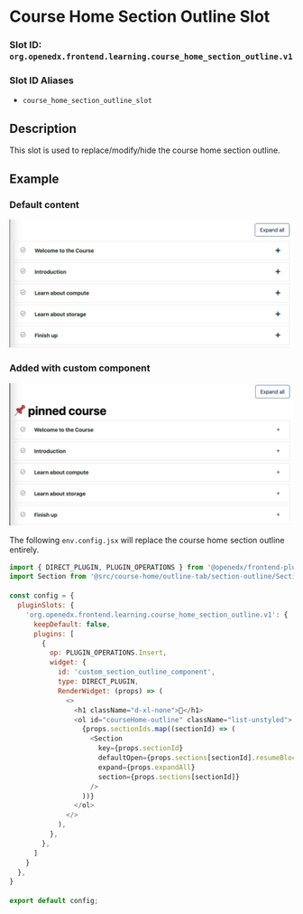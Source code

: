 # Course Home Section Outline Slot

### Slot ID: `org.openedx.frontend.learning.course_home_section_outline.v1`

### Slot ID Aliases
* `course_home_section_outline_slot`

## Description

This slot is used to replace/modify/hide the course home section outline.

## Example

### Default content
![Trigger slot with default content](./screenshot_default.png)

### Added with custom component
![📌 in trigger slot](./screenshot_custom.png)

The following `env.config.jsx` will replace the course home section outline entirely.

```js
import { DIRECT_PLUGIN, PLUGIN_OPERATIONS } from '@openedx/frontend-plugin-framework';
import Section from '@src/course-home/outline-tab/section-outline/Section';

const config = {
  pluginSlots: {
    'org.openedx.frontend.learning.course_home_section_outline.v1': {
      keepDefault: false,
      plugins: [
        {
          op: PLUGIN_OPERATIONS.Insert,
          widget: {
            id: 'custom_section_outline_component',
            type: DIRECT_PLUGIN,
            RenderWidget: (props) => (
              <>
                <h1 className="d-xl-none">📌</h1>
                <ol id="courseHome-outline" className="list-unstyled">
                  {props.sectionIds.map((sectionId) => (
                    <Section
                      key={props.sectionId}
                      defaultOpen={props.sections[sectionId].resumeBlock}
                      expand={props.expandAll}
                      section={props.sections[sectionId]}
                    />
                  ))}
                </ol>
              </>
            ),
          },
        },
      ]
    }
  },
}

export default config;
```
